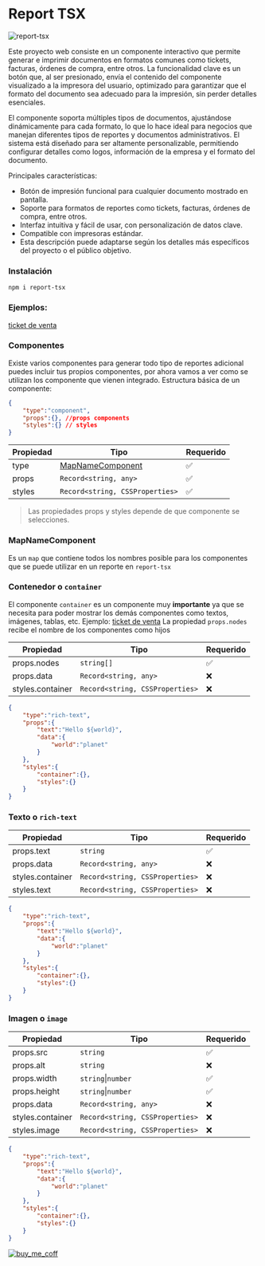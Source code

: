 # Report TSX

![report-tsx](https://cogynngpmmcgfxiimtnc.supabase.co/storage/v1/object/public/images/portafolio/report-tsx.png?t=2024-10-21T14%3A20%3A25.634Z)


Este proyecto web consiste en un componente interactivo que permite generar e imprimir documentos en formatos comunes como tickets, facturas, órdenes de compra, entre otros. La funcionalidad clave es un botón que, al ser presionado, envía el contenido del componente visualizado a la impresora del usuario, optimizado para garantizar que el formato del documento sea adecuado para la impresión, sin perder detalles esenciales.


El componente soporta múltiples tipos de documentos, ajustándose dinámicamente para cada formato, lo que lo hace ideal para negocios que manejan diferentes tipos de reportes y documentos administrativos. El sistema está diseñado para ser altamente personalizable, permitiendo configurar detalles como logos, información de la empresa y el formato del documento.


Principales características:
  * Botón de impresión funcional para cualquier documento mostrado en pantalla.
  * Soporte para formatos de reportes como tickets, facturas, órdenes de compra, entre otros.
  * Interfaz intuitiva y fácil de usar, con personalización de datos clave.
  * Compatible con impresoras estándar.
  * Esta descripción puede adaptarse según los detalles más específicos del proyecto o el público objetivo.


### Instalación
```batch
npm i report-tsx
```


### Ejemplos: 
[ticket de venta](https://github.com/MiguelFoliaco/report-tsx/blob/master/doc/ticket_de_venta.md)


### Componentes
Existe varios componentes para generar todo tipo de reportes adicional puedes incluir tus propios componentes, por ahora vamos a ver como se utilizan los componente que vienen integrado.
Estructura básica de un componente:

```json
{
    "type":"component",
    "props":{}, //props components
    "styles":{} // styles
}
```

| Propiedad | Tipo                                  | Requerido |
| --------- | ------------------------------------- | --------- |
| type      | [MapNameComponent](#MapNameComponent) | ✅         |
| props     | `Record<string, any>`                 | ✅         |
| styles    | `Record<string, CSSProperties>`       | ✅         |



> Las propiedades props y styles depende de que componente se selecciones.

### MapNameComponent
Es un `map` que contiene todos los nombres posible para los componentes que se puede utilizar en un reporte en `report-tsx`


### Contenedor o `container`
El componente `container` es un componente muy **importante** ya que se necesita para poder mostrar los demás componentes como textos, imágenes, tablas, etc. Ejemplo: [ticket de venta](https://github.com/MiguelFoliaco/report-tsx/blob/master/doc/ticket_de_venta.md)
La propiedad `props.nodes` recibe el nombre de los componentes como hijos


| Propiedad        | Tipo                            | Requerido |
| ---------------- | ------------------------------- | --------- |
| props.nodes       | `string[]`                        | ✅         |
| props.data       | `Record<string, any>`           | ❌         |
| styles.container | `Record<string, CSSProperties>` | ❌         |


```json
{
    "type":"rich-text",
    "props":{
        "text":"Hello ${world}",
        "data":{
            "world":"planet"
        }
    },
    "styles":{
        "container":{},
        "styles":{}
    }
}

```
### Texto o `rich-text`


| Propiedad        | Tipo                            | Requerido |
| ---------------- | ------------------------------- | --------- |
| props.text       | `string`                        | ✅         |
| props.data       | `Record<string, any>`           | ❌         |
| styles.container | `Record<string, CSSProperties>` | ❌         |
| styles.text      | `Record<string, CSSProperties>` | ❌         |


```json
{
    "type":"rich-text",
    "props":{
        "text":"Hello ${world}",
        "data":{
            "world":"planet"
        }
    },
    "styles":{
        "container":{},
        "styles":{}
    }
}

```

### Imagen o `image`


| Propiedad        | Tipo                            | Requerido |
| ---------------- | ------------------------------- | --------- |
| props.src        | `string`                        | ✅         |
| props.alt        | `string`                        | ❌         |
| props.width      | `string`\|`number`              | ✅         |
| props.height     | `string`\|`number`              | ✅         |
| props.data       | `Record<string, any>`           | ❌         |
| styles.container | `Record<string, CSSProperties>` | ❌         |
| styles.image     | `Record<string, CSSProperties>` | ❌         |


```json
{
    "type":"rich-text",
    "props":{
        "text":"Hello ${world}",
        "data":{
            "world":"planet"
        }
    },
    "styles":{
        "container":{},
        "styles":{}
    }
}

```


[![buy_me_coff](https://img.buymeacoffee.com/button-api/?text=Buy%20me%20a%20coffee&emoji=%E2%98%95&slug=foliacos&button_colour=5F7FFF&font_colour=ffffff&font_family=Cookie&outline_colour=000000&coffee_colour=FFDD00)](https://www.buymeacoffee.com/foliacos)
